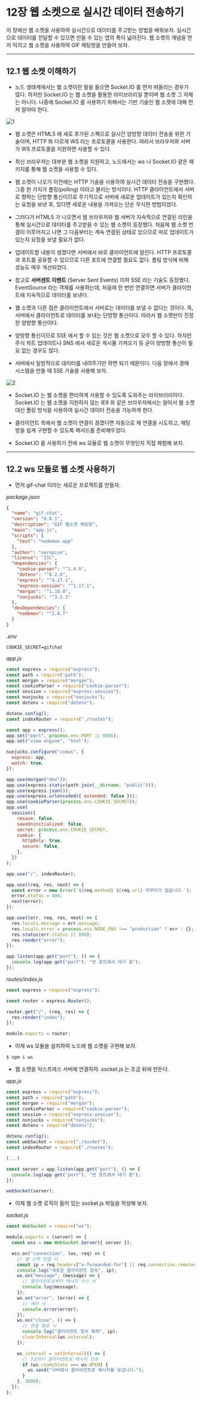 # 12장 웹 소켓으로 실시간 데이터 전송하기

이 장에선 웹 소켓을 사용하여 실시간으로 데이터를 주고받는 방법을 배워보자. 실시간으로 데이터를 전달할 수 있으면 만들 수 있는 앱의 폭이 넓어진다. 웹 소켓의 개념을 먼저 익히고 웹 소켓을 사용하여 GIF 채팅방을 만들어 보자.

---

## 12.1 웹 소켓 이해하기

- 노드 생태계에서는 웹 소켓이란 말을 들으면 Socket.IO 를 먼저 떠올리는 경우가 많다. 하지만 Socket.IO 는 웹 소켓을 활용한 라이브러리일 뿐이며 웹 소켓 그 자체는 아니다. 나중에 Socket.IO 를 사용하기 위해서는 기반 기술인 웹 소켓에 대해 먼저 알아야 한다.

![1](https://user-images.githubusercontent.com/50399804/113309937-a331b300-9342-11eb-8982-bdbc11591fb1.JPG)

- 웹 소켓은 HTML5 에 새로 추가된 스펙으로 실시간 양방향 데이터 전송을 위한 기술이며, HTTP 와 다르게 WS 라는 프로토콜을 사용한다. 따라서 브라우저와 서버가 WS 프로토콜을 지원하면 사용할 수 있다.

- 최신 브라우저는 대부분 웹 소켓을 지원하고, 노드에서는 ws 나 Socket.IO 같은 패키지를 통해 웹 소켓을 사용할 수 있다.

- 웹 소켓이 나오기 이전에는 HTTP 기술을 사용하여 실시간 데이터 전송을 구현했다. 그중 한 가지가 폴링(polling) 이라고 불리는 방식이다. HTTP 클라이언트에서 서버로 향하는 단방향 통신이므로 주기적으로 서버에 새로운 업데이트가 있는지 확인하는 요청을 보낸 후, 있다면 새로운 내용을 가져오는 단순 무식한 방법이었다.

- 그러다가 HTML5 가 나오면서 웹 브라우저와 웹 서버가 지속적으로 연결된 라인을 통해 실시간으로 데이터를 주고받을 수 있는 웹 소켓이 등장했다. 처음에 웹 소켓 연결이 이루어지고 나면 그 다음부터는 계속 연결된 상태로 있으므로 따로 업데이트가 있는지 요청을 보낼 필요가 없다.

- 업데이트할 내용이 생겼다면 서버에서 바로 클라이언트에 알린다. HTTP 프로토콜과 포트를 공유할 수 있으므로 다른 포트에 연결할 필요도 없다. 폴링 방식에 비해 성능도 매우 개선되었다.

- 참고로 **서버센트 이벤트** (Server Sent Events) 이하 SSE 라는 기술도 등장했다. EventSource 라는 객체를 사용하는데, 처음에 한 번만 연결하면 서버가 클라이언트에 지속적으로 데이터를 보낸다.

- 웹 소켓과 다른 점은 클라이언트에서 서버로는 데이터를 보낼 수 없다는 것이다. 즉, 서버에서 클라이언트로 데이터를 보내는 단방향 통신이다. 따라서 웹 소켓만이 진정한 양방향 통신이다.

- 양방향 통신이므로 SSE 에서 할 수 있는 것은 웹 소켓으로 모두 할 수 있다. 하지만 주식 차트 업데이트나 SNS 에서 새로운 게시물 가져오기 등 굳이 양방향 통신이 필요 없는 경우도 많다.

- 서버에서 일방적으로 데이터를 내려주기만 하면 되기 때문이다. 다음 장에서 경매 시스템을 만들 때 SSE 기술을 사용해 보자.

![2](https://user-images.githubusercontent.com/50399804/113309934-a2991c80-9342-11eb-833c-8c97fe288c9b.JPG)

- Socket.IO 는 웹 소켓을 편리하게 사용할 수 있도록 도와주는 라이브러리이다. Socket.IO 는 웹 소켓을 지원하지 않는 IE9 와 같은 브라우저에서는 알아서 웹 소켓 대신 폴링 방식을 사용하여 실시간 데이터 전송을 가능하게 한다.

- 클라이언트 측에서 웹 소켓이 연결이 끊꼈다면 자동으로 재 연결을 시도하고, 채팅방을 쉽게 구현할 수 있도록 메서드를 준비해두었다.

- Socket.IO 를 사용하기 전에 ws 모듈로 웹 소켓이 무엇인지 직접 체험해 보자.

---

## 12.2 ws 모듈로 웹 소켓 사용하기

- 먼저 gif-chat 이라는 새로운 프로젝트를 만들자.

_package.json_

```json
{
  "name": "gif-chat",
  "version": "0.0.1",
  "description": "GIF 웹소켓 채팅방",
  "main": "app.js",
  "scripts": {
    "test": "nodemon app"
  },
  "author": "xeropise",
  "license": "ISC",
  "dependencies": {
    "cookie-parser": "^1.4.5",
    "dotenv": "^8.2.0",
    "express": "^4.17.1",
    "express-session": "^1.17.1",
    "morgan": "^1.10.0",
    "nunjucks": "^3.2.3"
  },
  "devDependencies": {
    "nodemon": "^2.0.7"
  }
}
```

_.env_

```
COOKIE_SECRET=gifchat
```

_app.js_

```javascript
const express = require("express");
const path = require("path");
const morgan = require("morgan");
const cookieParser = require("cookie-parser");
const session = require("express-session");
const nunjucks = require("nunjucks");
const dotenv = require("dotenv");

dotenv.config();
const indexRouter = require("./routes");

const app = express();
app.set("port", process.env.PORT || 8005);
app.set("view engine", "html");

nunjucks.configure("views", {
  express: app,
  watch: true,
});

app.use(morgan("dev"));
app.use(express.static(path.join(__dirname, "public")));
app.use(express.json());
app.use(express.urlencoded({ extended: false }));
app.use(cookieParser(process.env.COOKIE_SECRET));
app.use(
  session({
    resave: false,
    saveUninitialized: false,
    secret: process.env.COOKIE_SECRET,
    cookie: {
      httpOnly: true,
      secure: false,
    },
  })
);

app.use("/", indexRouter);

app.use((req, res, next) => {
  const error = new Error(`${req.method} ${req.url} 라우터가 없습니다.`);
  error.status = 404;
  next(error);
});

app.use((err, req, res, next) => {
  res.locals.message = err.message;
  res.locals.error = process.env.NODE_ENV !== "production" ? err : {};
  res.status(err.status || 500);
  res.render("error");
});

app.listen(app.get("port"), () => {
  console.log(app.get("port"), "번 포트에서 대기 중");
});
```

_routes/index.js_

```javascript
const express = require("express");

const router = express.Router();

router.get("/", (req, res) => {
  res.render("index");
});

module.exports = router;
```

- 이제 ws 모듈을 설치하여 노드에 웹 소켓을 구현해 보자.

```
$ npm i ws
```

- 웹 소켓을 익스프레스 서버에 연결하자. socket.js 는 조금 뒤에 만든다.

_app.js_

```javascript
const express = require("express");
const path = require("path");
const morgan = require("morgan");
const cookieParser = require("cookie-parser");
const session = require("express-session");
const nunjucks = require("nunjucks");
const dotenv = require("dotenv");

dotenv.config();
const webSocket = require("./socket");
const indexRouter = require("./routes");

(...)

const server = app.listen(app.get("port"), () => {
  console.log(app.get("port"), "번 포트에서 대기 중");
});

webSocket(server);
```

- 이제 웹 소켓 로직이 들어 있는 socket.js 파일을 작성해 보자.

_socket.js_

```javascript
const WebSocket = require("ws");

module.exports = (server) => {
  const wss = new WebSocket.Server({ server });

  wss.on("connection", (ws, req) => {
    // 웹 소켓 연결 시
    const ip = req.headers["x-forwarded-for"] || req.connection.remoteAddress;
    console.log("새로운 클라이언트 접속", ip);
    ws.on("message", (message) => {
      // 클라이언트로부터 메시지 수신 시
      console.log(message);
    });
    ws.on("error", (error) => {
      // 에러 시
      console.error(error);
    });
    ws.on("close", () => {
      // 연결 종료 시
      console.log("클라이언트 접속 해제", ip);
      clearInterval(ws.interval);
    });

    ws.interval = setInterval(() => {
      // 3초마다 클라이언트로 메시지 전송
      if (ws.readyState === ws.OPEN) {
        ws.send("서버에서 클라이언트로 메시지를 보냅니다.");
      }
    }, 3000);
  });
};
```
